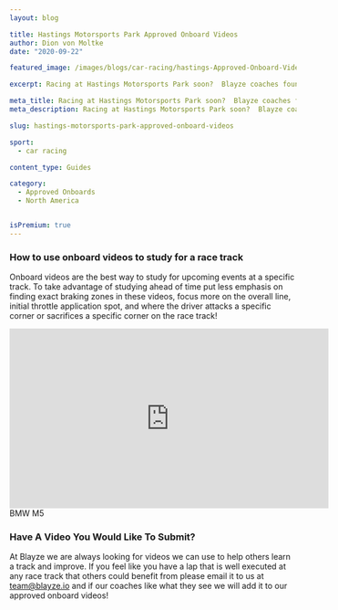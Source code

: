 ```yaml
---
layout: blog

title: Hastings Motorsports Park Approved Onboard Videos
author: Dion von Moltke
date: "2020-09-22"

featured_image: /images/blogs/car-racing/hastings-Approved-Onboard-Videos-compressor.jpg

excerpt: Racing at Hastings Motorsports Park soon?  Blayze coaches found videos they approve of watching to study for this race track!

meta_title: Racing at Hastings Motorsports Park soon?  Blayze coaches found videos they approve of watching to study for this race track!
meta_description: Racing at Hastings Motorsports Park soon?  Blayze coaches found videos they approve of watching to study for this race track!

slug: hastings-motorsports-park-approved-onboard-videos

sport:
  - car racing

content_type: Guides

category:
  - Approved Onboards	
  - North America


isPremium: true
---
```


### How to use onboard videos to study for a race track

Onboard videos are the best way to study for upcoming events at a specific track. To take advantage of studying ahead of time put less emphasis on finding exact braking zones in these videos, focus more on the overall line, initial throttle application spot, and where the driver attacks a specific corner or sacrifices a specific corner on the race track!

<iframe title="Blog iFrame" width="560" height="315" src="https://www.youtube.com/embed/Z2im_SlFG5U" frameborder="0" allow="accelerometer; autoplay; encrypted-media; gyroscope; picture-in-picture" allowfullscreen></iframe>
BMW M5

### Have A Video You Would Like To Submit?

At Blayze we are always looking for videos we can use to help others learn a track and improve. If you feel like you have a lap that is well executed at any race track that others could benefit from please email it to us at team@blayze.io and if our coaches like what they see we will add it to our approved onboard videos!
